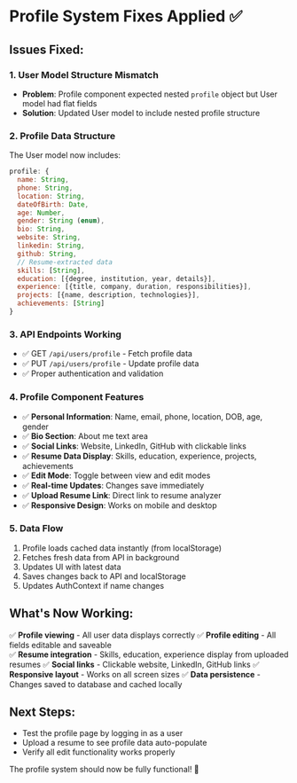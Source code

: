 # Profile System Fixes Applied ✅

## Issues Fixed:

### 1. **User Model Structure Mismatch**
- **Problem**: Profile component expected nested `profile` object but User model had flat fields
- **Solution**: Updated User model to include nested profile structure

### 2. **Profile Data Structure**
The User model now includes:

```javascript
profile: {
  name: String,
  phone: String,
  location: String,
  dateOfBirth: Date,
  age: Number,
  gender: String (enum),
  bio: String,
  website: String,
  linkedin: String,
  github: String,
  // Resume-extracted data
  skills: [String],
  education: [{degree, institution, year, details}],
  experience: [{title, company, duration, responsibilities}],
  projects: [{name, description, technologies}],
  achievements: [String]
}
```

### 3. **API Endpoints Working**
- ✅ GET `/api/users/profile` - Fetch profile data
- ✅ PUT `/api/users/profile` - Update profile data
- ✅ Proper authentication and validation

### 4. **Profile Component Features**
- ✅ **Personal Information**: Name, email, phone, location, DOB, age, gender
- ✅ **Bio Section**: About me text area
- ✅ **Social Links**: Website, LinkedIn, GitHub with clickable links
- ✅ **Resume Data Display**: Skills, education, experience, projects, achievements
- ✅ **Edit Mode**: Toggle between view and edit modes
- ✅ **Real-time Updates**: Changes save immediately
- ✅ **Upload Resume Link**: Direct link to resume analyzer
- ✅ **Responsive Design**: Works on mobile and desktop

### 5. **Data Flow**
1. Profile loads cached data instantly (from localStorage)
2. Fetches fresh data from API in background
3. Updates UI with latest data
4. Saves changes back to API and localStorage
5. Updates AuthContext if name changes

## What's Now Working:

✅ **Profile viewing** - All user data displays correctly
✅ **Profile editing** - All fields editable and saveable  
✅ **Resume integration** - Skills, education, experience display from uploaded resumes
✅ **Social links** - Clickable website, LinkedIn, GitHub links
✅ **Responsive layout** - Works on all screen sizes
✅ **Data persistence** - Changes saved to database and cached locally

## Next Steps:
- Test the profile page by logging in as a user
- Upload a resume to see profile data auto-populate
- Verify all edit functionality works properly

The profile system should now be fully functional! 🎉